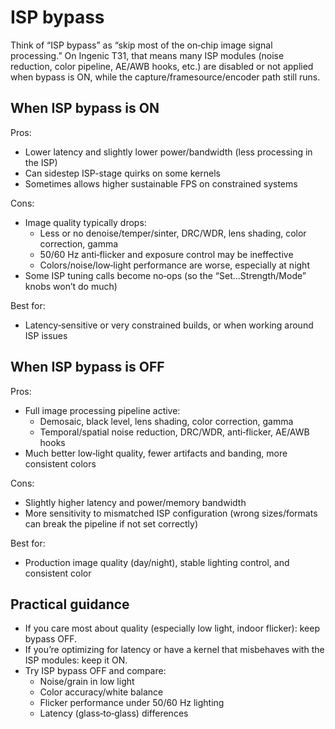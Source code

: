 # ISP bypass

Think of “ISP bypass” as “skip most of the on‑chip image signal processing.” On Ingenic T31, that means many ISP modules (noise reduction, color pipeline, AE/AWB hooks, etc.) are disabled or not applied when bypass is ON, while the capture/framesource/encoder path still runs.

## When ISP bypass is ON

Pros:
- Lower latency and slightly lower power/bandwidth (less processing in the ISP)
- Can sidestep ISP-stage quirks on some kernels
- Sometimes allows higher sustainable FPS on constrained systems

Cons:
- Image quality typically drops:
  - Less or no denoise/temper/sinter, DRC/WDR, lens shading, color correction, gamma
  - 50/60 Hz anti‑flicker and exposure control may be ineffective
  - Colors/noise/low‑light performance are worse, especially at night
- Some ISP tuning calls become no‑ops (so the “Set…Strength/Mode” knobs won’t do much)

Best for:
- Latency‑sensitive or very constrained builds, or when working around ISP issues

## When ISP bypass is OFF

Pros:
- Full image processing pipeline active:
  - Demosaic, black level, lens shading, color correction, gamma
  - Temporal/spatial noise reduction, DRC/WDR, anti‑flicker, AE/AWB hooks
- Much better low‑light quality, fewer artifacts and banding, more consistent colors

Cons:
- Slightly higher latency and power/memory bandwidth
- More sensitivity to mismatched ISP configuration (wrong sizes/formats can break the pipeline if not set correctly)

Best for:
- Production image quality (day/night), stable lighting control, and consistent color

## Practical guidance

- If you care most about quality (especially low light, indoor flicker): keep bypass OFF.
- If you’re optimizing for latency or have a kernel that misbehaves with the ISP modules: keep it ON.
- Try ISP bypass OFF and compare:
  - Noise/grain in low light
  - Color accuracy/white balance
  - Flicker performance under 50/60 Hz lighting
  - Latency (glass‑to‑glass) differences
